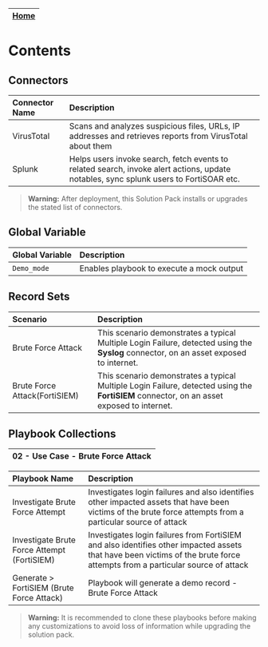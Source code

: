 | [Home](https://github.com/fortinet-fortisoar/solution-pack-brute-force-attack-response/blob/develop/README.md) |
|--------------------------------------------|

# Contents

## Connectors

| Connector Name | Description |
| :-             | :-          |
| VirusTotal     | Scans and analyzes suspicious files, URLs, IP addresses and retrieves reports from VirusTotal about them |
| Splunk         | Helps users invoke search, fetch events to related search, invoke alert actions, update notables, sync splunk users to FortiSOAR etc. | 

> **Warning:** After deployment, this Solution Pack installs or upgrades the stated list of connectors.

## Global Variable
| Global Variable | Description |
| :-              | :-          |
 |`Demo_mode`     | Enables playbook to execute a mock output |

## Record Sets
| Scenario          | Description |
| :-                | :-          |
|Brute Force Attack | This scenario demonstrates a typical Multiple Login Failure, detected using the **Syslog** connector, on an asset exposed to internet. |
|Brute Force Attack(FortiSIEM)| This scenario demonstrates a typical Multiple Login Failure, detected using the **FortiSIEM** connector, on an asset exposed to internet. |

## Playbook Collections
| 02 - Use Case - Brute Force Attack |
|:-                                      |

|**Playbook Name**|**Description**|
| :- | :- |
|Investigate Brute Force Attempt|Investigates login failures and also identifies other impacted assets that have been victims of the brute force attempts from a particular source of attack|
|Investigate Brute Force Attempt (FortiSIEM)|Investigates login failures from FortiSIEM and also identifies other impacted assets that have been victims of the brute force attempts from a particular source of attack|
|Generate > FortiSIEM (Brute Force Attack)|Playbook will generate a demo record - Brute Force Attack|

>**Warning:** It is recommended to clone these playbooks before making any customizations to avoid loss of information while upgrading the solution pack.